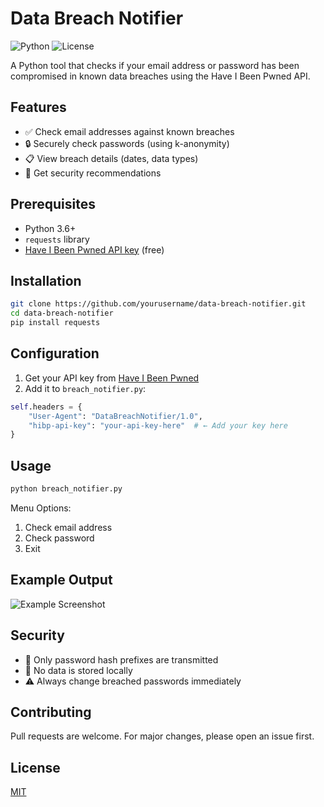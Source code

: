 # Data Breach Notifier
![Python](https://img.shields.io/badge/python-3.6%2B-blue)
![License](https://img.shields.io/badge/license-MIT-green)

A Python tool that checks if your email address or password has been compromised in known data breaches using the Have I Been Pwned API.

## Features

- ✅ Check email addresses against known breaches
- 🔒 Securely check passwords (using k-anonymity)
- 📋 View breach details (dates, data types)
- 🔔 Get security recommendations

## Prerequisites

- Python 3.6+
- `requests` library
- [Have I Been Pwned API key](https://haveibeenpwned.com/API/Key) (free)

## Installation

```bash
git clone https://github.com/yourusername/data-breach-notifier.git
cd data-breach-notifier
pip install requests
```

## Configuration

1. Get your API key from [Have I Been Pwned](https://haveibeenpwned.com/API/Key)
2. Add it to `breach_notifier.py`:

```python
self.headers = {
    "User-Agent": "DataBreachNotifier/1.0",
    "hibp-api-key": "your-api-key-here"  # ← Add your key here
}
```

## Usage

```bash
python breach_notifier.py
```

Menu Options:
1. Check email address
2. Check password
3. Exit

## Example Output

![Example Screenshot](https://via.placeholder.com/600x400?text=Example+Output+Screenshot)

## Security

- 🔐 Only password hash prefixes are transmitted
- 📧 No data is stored locally
- ⚠️ Always change breached passwords immediately

## Contributing

Pull requests are welcome. For major changes, please open an issue first.

## License

[MIT](LICENSE)

